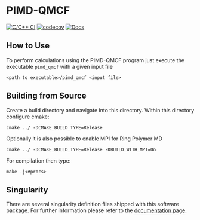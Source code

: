 # PIMD-QMCF

[![C/C++ CI](https://github.com/pimd-qmcf/pimd_qmcf/actions/workflows/c-cpp.yml/badge.svg)](https://github.com/pimd-qmcf/pimd_qmcf/actions/workflows/c-cpp.yml)
[![codecov](https://codecov.io/gh/pimd-qmcf/pimd_qmcf/branch/main/graph/badge.svg?token=5WERM83FI0)](https://codecov.io/gh/pimd-qmcf/pimd_qmcf)
[![Docs](https://github.com/pimd-qmcf/pimd_qmcf/actions/workflows/jekyll-gh-pages.yml/badge.svg)](https://pimd-qmcf.github.io/pimd_qmcf/)

## How to Use

To perform calculations using the PIMD-QMCF program just execute the executable `pimd_qmcf` with a given input file

    <path to executable>/pimd_qmcf <input file>

## Building from Source

Create a build directory and navigate into this directory. Within this directory configure cmake:

    cmake ../ -DCMAKE_BUILD_TYPE=Release

Optionally it is also possible to enable MPI for Ring Polymer MD

    cmake ../ -DCMAKE_BUILD_TYPE=Release -DBUILD_WITH_MPI=On

For compilation then type:

    make -j<#procs>

## Singularity

There are several singularity definition files shipped with this software package. For further information please refer to the [documentation page](https://pimd-qmcf.github.io/pimd_qmcf/).








